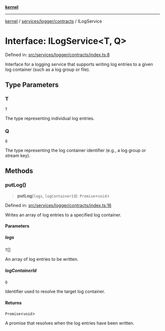 [**kernel**](../../../../README.md)

***

[kernel](../../../../modules.md) / [services/logger/contracts](../README.md) / ILogService

# Interface: ILogService\<T, Q\>

Defined in: [src/services/logger/contracts/index.ts:8](https://github.com/atolini/dyna-x/blob/9212a96a81963b1f87ab4e0a5690bd13f536ed17/src/services/logger/contracts/index.ts#L8)

Interface for a logging service that supports writing log entries
to a given log container (such as a log group or file).

## Type Parameters

### T

`T`

The type representing individual log entries.

### Q

`Q`

The type representing the log container identifier (e.g., a log group or stream key).

## Methods

### putLog()

> **putLog**(`logs`, `logContainerId`): `Promise`\<`void`\>

Defined in: [src/services/logger/contracts/index.ts:16](https://github.com/atolini/dyna-x/blob/9212a96a81963b1f87ab4e0a5690bd13f536ed17/src/services/logger/contracts/index.ts#L16)

Writes an array of log entries to a specified log container.

#### Parameters

##### logs

`T`[]

An array of log entries to be written.

##### logContainerId

`Q`

Identifier used to resolve the target log container.

#### Returns

`Promise`\<`void`\>

A promise that resolves when the log entries have been written.
